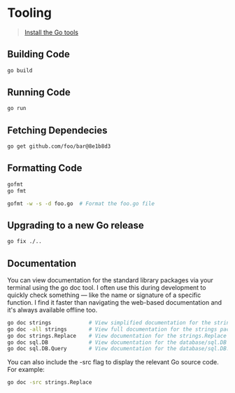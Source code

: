 # Tooling

> [Install the Go tools](https://golang.org/doc/install)

## Building Code

```bash
go build
```

## Running Code

```bash
go run
```

## Fetching Dependecies

```bash
go get github.com/foo/bar@8e1b8d3
```

## Formatting Code

```bash
gofmt
go fmt

gofmt -w -s -d foo.go  # Format the foo.go file
```

## Upgrading to a new Go release

```bash
go fix ./..
```

## Documentation

You can view documentation for the standard library packages via your terminal using the go doc tool. I often use this during development to quickly check something — like the name or signature of a specific function. I find it faster than navigating the web-based documentation and it's always available offline too.

```bash
go doc strings            # View simplified documentation for the strings package
go doc -all strings       # View full documentation for the strings package
go doc strings.Replace    # View documentation for the strings.Replace function
go doc sql.DB             # View documentation for the database/sql.DB type
go doc sql.DB.Query       # View documentation for the database/sql.DB.Query method
```

You can also include the -src flag to display the relevant Go source code. For example:

```bash
go doc -src strings.Replace
```